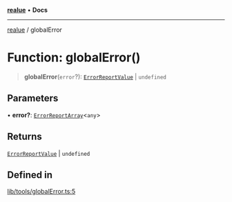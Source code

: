 [**realue**](../README.md) • **Docs**

***

[realue](../README.md) / globalError

# Function: globalError()

> **globalError**(`error`?): [`ErrorReportValue`](../type-aliases/ErrorReportValue.md) \| `undefined`

## Parameters

• **error?**: [`ErrorReportArray`](../type-aliases/ErrorReportArray.md)\<`any`\>

## Returns

[`ErrorReportValue`](../type-aliases/ErrorReportValue.md) \| `undefined`

## Defined in

[lib/tools/globalError.ts:5](https://github.com/nevoland/realue/blob/bda2c81a122722d2211255b398b35c625b1e6a1c/lib/tools/globalError.ts#L5)
